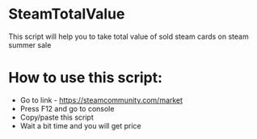 # SteamTotalValue
This script will help you to take total value of sold steam cards on steam summer sale

# How to use this script:
- Go to link - https://steamcommunity.com/market
- Press F12 and go to console
- Copy/paste this script
- Wait a bit time and you will get price

